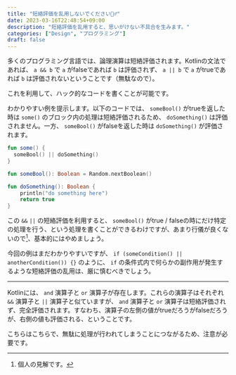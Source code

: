 ```yaml
---
title: "短絡評価を乱用しないでください🙅‍♂️"
date: 2023-03-16T22:48:54+09:00
description: "短絡評価を乱用すると、思いがけない不具合を生みます。"
categories: ["Design", "プログラミング"]
draft: false
---
```


多くのプログラミング言語では、論理演算は短絡評価されます。Kotlinの文法であれば、 `a && b` で `a` がfalseであれば `b` は評価されず、 `a || b` で `a` がtrueであれば `b` は評価されないということです（無駄なので）。

これを利用して、ハック的なコードを書くことが可能です。

わかりやすい例を提示します。以下のコードでは、 `someBool()` がtrueを返した時は `some()` のブロック内の処理は短絡評価されるため、 `doSomething()` は評価されません。一方、 `someBool()` がfalseを返した時は `doSomething()` が評価されます。

```kotlin
fun some() {
  someBool() || doSomething()
}

fun someBool(): Boolean = Random.nextBoolean()

fun doSomething(): Boolean {
    println("do something here")
    return true
}
```

この `&&` `||` の短絡評価を利用すると、 `someBool()` がtrue / falseの時にだけ特定の処理を行う、という処理を書くことができるわけですが、あまり行儀が良くないので[^1]、基本的にはやめましょう。

今回の例はまだわかりやすいですが、 `if (someCondition() || anotherCondition()) {}` のように、 `if` の条件式内で何らかの副作用が発生するような短絡評価の乱用は、厳に慎むべきでしょう。

---

Kotlinには、 `and` 演算子と `or` 演算子が存在します。これらの演算子はそれぞれ `&&` 演算子と `||` 演算子と似ていますが、 `and` 演算子と `or` 演算子は短絡評価されず、完全評価されます。すなわち、演算子の左側の値がtrueだろうがfalseだろうが、右側の値も評価される、ということです。

こちらはこちらで、無駄に処理が行われてしまうことにつながるため、注意が必要です。

[^1]: 個人の見解です。
